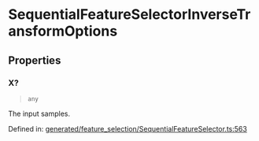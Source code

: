# SequentialFeatureSelectorInverseTransformOptions

## Properties

### X?

> `any`

The input samples.

Defined in:  [generated/feature\_selection/SequentialFeatureSelector.ts:563](https://github.com/transitive-bullshit/scikit-learn-ts/blob/122b3c0/packages/sklearn/src/generated/feature_selection/SequentialFeatureSelector.ts#L563)

